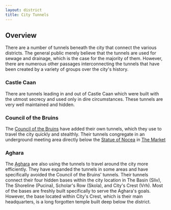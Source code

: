 ```yaml
---
layout: district
title: City Tunnels
---
```

## Overview
There are a number of tunnels beneath the city that connect the various districts. The general public merely believe that the tunnels are used for sewage and drainage, which is the case for the majority of them. However, there are numerous other passages interconnecting the tunnels that have been created by a variety of groups over the city's history.

### Castle Caan
There are tunnels leading in and out of Castle Caan which were built with the utmost secrecy and used only in dire circumstances. These tunnels are very well maintained and hidden.

### Council of the Bruins
The [Council of the Bruins]({{site.baseurl}}/factions/council-of-the-bruins/) have added their own tunnels, which they use to travel the city quickly and stealthly. Their tunnels congregate in an underground meeting area directly below the [Statue of Nocea]({{site.baseurl}}/locations/the-market/#statue-of-nocea) in [The Market]({{site.baseurl}}/locations/the-market)

### Aghara
The [Aghara]({{site.baseurl}}/factions/aghara) are also using the tunnels to travel around the city more efficiently. They have expanded the tunnels in some areas and have specifically avoided the Council of the Bruins' tunnels. Their tunnels connect their four hidden bases within the city location in The Basin (Sliv), The Shoreline (Pucina), Scholar's Row (Skola), and City's Crest (Vrh). Most of the bases are freshly built specifically to serve the Aghara's goals. However, the base located within City's Crest, which is their main headquarters, is a long forgotten temple built deep below the district.
